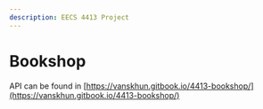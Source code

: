 ```yaml
---
description: EECS 4413 Project
---
```


# Bookshop

API can be found in [https://vanskhun.gitbook.io/4413-bookshop/](https://vanskhun.gitbook.io/4413-bookshop/)


